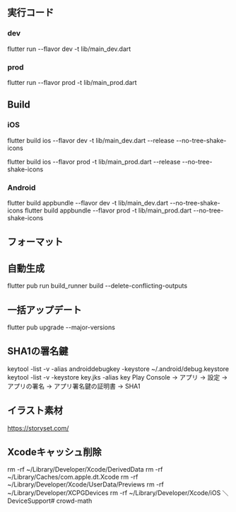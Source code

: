 ## 実行コード

### dev
flutter run --flavor dev -t lib/main_dev.dart

### prod
flutter run --flavor prod -t lib/main_prod.dart

## Build

### iOS
flutter build ios --flavor dev -t lib/main_dev.dart --release --no-tree-shake-icons

flutter build ios --flavor prod -t lib/main_prod.dart --release --no-tree-shake-icons

### Android
flutter build appbundle --flavor dev -t lib/main_dev.dart --no-tree-shake-icons
flutter build appbundle --flavor prod -t lib/main_prod.dart --no-tree-shake-icons

## フォーマット

## 自動生成
flutter pub run build_runner build --delete-conflicting-outputs
## 一括アップデート
flutter pub upgrade --major-versions

## SHA1の署名鍵
keytool -list -v \-alias androiddebugkey -keystore ~/.android/debug.keystore
keytool -list -v -keystore key.jks -alias key
Play Console -> アプリ -> 設定 -> アプリの署名 -> アプリ署名鍵の証明書 -> SHA1
## イラスト素材
https://storyset.com/

## Xcodeキャッシュ削除
rm -rf ~/Library/Developer/Xcode/DerivedData
rm -rf ~/Library/Caches/com.apple.dt.Xcode
rm -rf ~/Library/Developer/Xcode/UserData/Previews
rm -rf ~/Library/Developer/XCPGDevices
rm -rf ~/Library/Developer/Xcode/iOS ＼DeviceSupport# crowd-math
